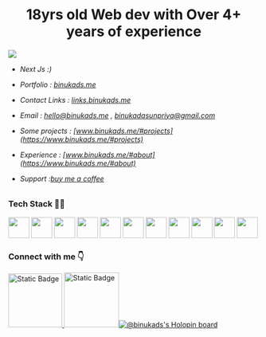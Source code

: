 <h1 style="text-align: center;">18yrs old Web dev with Over 4+ years of experience</h1>






<h6>
  
 ![](https://komarev.com/ghpvc/?username=your-github-BinukaDs&color=329325&tytle=flat-square)

- Next Js :)

- Portfolio : [binukads.me](https://www.binukads.me)

- Contact Links : [links.binukads.me](https://links.binukads.me)

- Email : [hello@binukads.me](mailto:hello@binukads.me) , [binukadasunpriya@gmail.com](mailto:binukadasunpriya@gmail.com)
	
- Some projects : [www.binukads.me/#projects](https://www.binukads.me/#projects)
	
- Experience : [www.binukads.me/#about](https://www.binukads.me/#about)

- Support :[buy me a coffee](https://www.buymeacoffee.com/BinukaDs)
  



	
</h5>
<h3>Tech Stack 👨‍💻</h3>

<div>

<img src="https://cdn.worldvectorlogo.com/logos/typescript.svg" width ="42px" />	
<img src="https://upload.wikimedia.org/wikipedia/commons/thumb/6/6a/JavaScript-logo.png/768px-JavaScript-logo.png" width ="42px"/>
<img src="https://upload.wikimedia.org/wikipedia/commons/thumb/a/a7/React-icon.svg/1200px-React-icon.svg.png" width ="42px"/>
<img src="https://cdn.worldvectorlogo.com/logos/next-js.svg" width ="42px"/>
<img src="https://cdn-icons-png.flaticon.com/512/5968/5968267.png" width="42px"/>
<img src="https://i0.wp.com/gledevelopment.com/wp-content/uploads/2016/03/css-logo.png?fit=500%2C500&ssl=1" width ="42px"/> 
<img src="https://static-00.iconduck.com/assets.00/node-js-icon-454x512-nztofx17.png" width ="42px"/>
<img src="https://cdn.iconscout.com/icon/free/png-256/free-mongodb-3521676-2945120.png" width ="42px"/>
<img src="https://seekvectors.com/files/download/ffe6fba930dfc0755e5c21537be68530.png" width ="42px"/>
<img src="https://www.cdnlogo.com/logos/m/78/mysql.svg" width="42px" />
<img src="https://cdn4.iconfinder.com/data/icons/logos-brands-in-colors/3000/figma-logo-512.png" width="42px" />



</div>

<h3>Connect with me 👇</h3>
<a href="https://www.linkedin.com/in/binukasenadheera/" target="_blank"/><img alt="Static Badge" src="https://img.shields.io/badge/LinkedIn-%230A66C2?style=for-the-badge&logo=linkedin&logoColor=%23fff&logoSize=36&labelColor=%230A66C2&color=%230A66C2" width="108px" />
<a href="https://www.instagram.com/its.binuka/" target="_blank"/><img alt="Static Badge" src="https://img.shields.io/badge/Instagram-%23E4405F?style=for-the-badge&logo=instagram&logoColor=%23fff&logoSize=36&labelColor=%23E4405F&color=%23E4405F"  width="110px />

[![@binukads's Holopin board](https://holopin.me/binukads)](https://holopin.io/@binukads)


  




  
